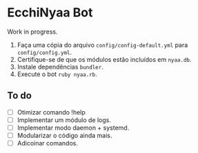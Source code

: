 # EcchiNyaa Bot

Work in progress.

1. Faça uma cópia do arquivo `config/config-default.yml` para `config/config.yml`.
2. Certifique-se de que os módulos estão incluídos em `nyaa.db`.
3. Instale dependências `bundler`.
4. Execute o bot `ruby nyaa.rb`.

## To do

- [ ] Otimizar comando !help
- [ ] Implementar um módulo de logs.
- [ ] Implementar modo daemon + systemd.
- [ ] Modularizar o código ainda mais.
- [ ] Adicoinar comandos.
